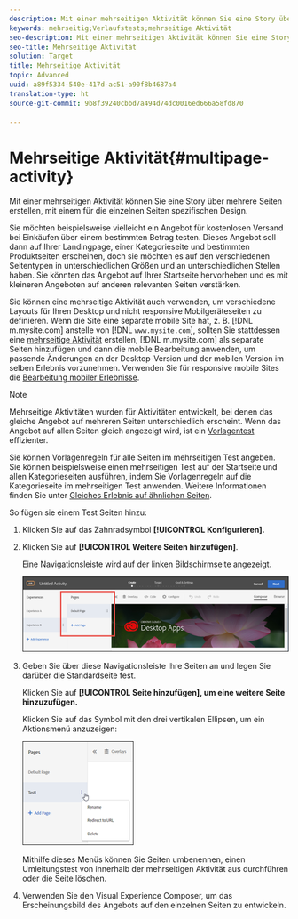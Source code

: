```yaml
---
description: Mit einer mehrseitigen Aktivität können Sie eine Story über mehrere Seiten erstellen, mit einem für die einzelnen Seiten spezifischen Design.
keywords: mehrseitig;Verlaufstests;mehrseitige Aktivität
seo-description: Mit einer mehrseitigen Aktivität können Sie eine Story über mehrere Seiten erstellen, mit einem für die einzelnen Seiten spezifischen Design.
seo-title: Mehrseitige Aktivität
solution: Target
title: Mehrseitige Aktivität
topic: Advanced
uuid: a89f5334-540e-417d-ac51-a90f8b4687a4
translation-type: ht
source-git-commit: 9b8f39240cbbd7a494d74dc0016ed666a58fd870

---
```



# Mehrseitige Aktivität{#multipage-activity}

Mit einer mehrseitigen Aktivität können Sie eine Story über mehrere Seiten erstellen, mit einem für die einzelnen Seiten spezifischen Design.

Sie möchten beispielsweise vielleicht ein Angebot für kostenlosen Versand bei Einkäufen über einem bestimmten Betrag testen. Dieses Angebot soll dann auf Ihrer Landingpage, einer Kategorieseite und bestimmten Produktseiten erscheinen, doch sie möchten es auf den verschiedenen Seitentypen in unterschiedlichen Größen und an unterschiedlichen Stellen haben. Sie könnten das Angebot auf Ihrer Startseite hervorheben und es mit kleineren Angeboten auf anderen relevanten Seiten verstärken.

Sie können eine mehrseitige Aktivität auch verwenden, um verschiedene Layouts für Ihren Desktop und nicht responsive Mobilgeräteseiten zu definieren. Wenn die Site eine separate mobile Site hat, z. B. [!DNL m.mysite.com] anstelle von [!DNL `www.mysite.com`], sollten Sie stattdessen eine [mehrseitige Aktivität](../../c-experiences/c-visual-experience-composer/multipage-activity.md#concept_277E096063E14813AC5D8EDFA1D2ED48) erstellen, [!DNL m.mysite.com] als separate Seiten hinzufügen und dann die mobile Bearbeitung anwenden, um passende Änderungen an der Desktop-Version und der mobilen Version im selben Erlebnis vorzunehmen. Verwenden Sie für responsive mobile Sites die [Bearbeitung mobiler Erlebnisse](../../c-experiences/c-visual-experience-composer/mobile-viewports.md#concept_8E45527C4ABC41D59AA3553BEDC76FA5).

>[!NOTE]
>
>Mehrseitige Aktivitäten wurden für Aktivitäten entwickelt, bei denen das gleiche Angebot auf mehreren Seiten unterschiedlich erscheint. Wenn das Angebot auf allen Seiten gleich angezeigt wird, ist ein [Vorlagentest](../../c-experiences/c-visual-experience-composer/temtest.md#task_2539D51A18044F82B0D9895636546781) effizienter.

Sie können Vorlagenregeln für alle Seiten im mehrseitigen Test angeben. Sie können beispielsweise einen mehrseitigen Test auf der Startseite und allen Kategorieseiten ausführen, indem Sie Vorlagenregeln auf die Kategorieseite im mehrseitigen Test anwenden. Weitere Informationen finden Sie unter [Gleiches Erlebnis auf ähnlichen Seiten](../../c-experiences/c-visual-experience-composer/temtest.md#task_2539D51A18044F82B0D9895636546781).

So fügen sie einem Test Seiten hinzu:

1. Klicken Sie auf das Zahnradsymbol **[!UICONTROL Konfigurieren].**
1. Klicken Sie auf **[!UICONTROL Weitere Seiten hinzufügen]**.

   Eine Navigationsleiste wird auf der linken Bildschirmseite angezeigt.

   ![](assets/multipage_nav.png)

1. Geben Sie über diese Navigationsleiste Ihre Seiten an und legen Sie darüber die Standardseite fest.

   Klicken Sie auf **[!UICONTROL Seite hinzufügen], um eine weitere Seite hinzuzufügen.**

   Klicken Sie auf das Symbol mit den drei vertikalen Ellipsen, um ein Aktionsmenü anzuzeigen:

   ![](assets/multipage_menu.png)

   Mithilfe dieses Menüs können Sie Seiten umbenennen, einen Umleitungstest von innerhalb der mehrseitigen Aktivität aus durchführen oder die Seite löschen.

1. Verwenden Sie den Visual Experience Composer, um das Erscheinungsbild des Angebots auf den einzelnen Seiten zu entwickeln.

